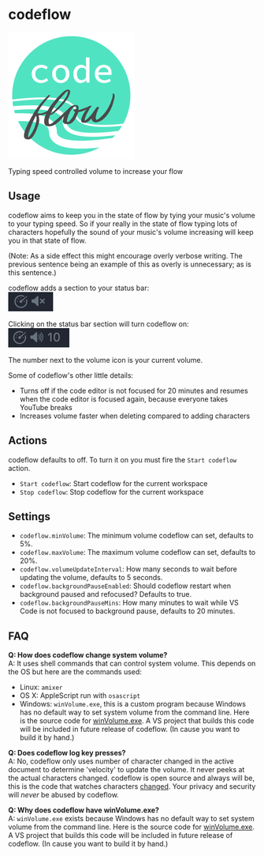 # codeflow

![logo](https://github.com/RubenSandwich/codeflow/blob/master/images/logo@2x.png)

Typing speed controlled volume to increase your flow

## Usage

codeflow aims to keep you in the state of flow by tying your music's volume to your typing speed. So if your really in the state of flow typing lots of characters hopefully the sound of your music's volume increasing will keep you in that state of flow.

(Note: As a side effect this might encourage overly verbose writing. The previous sentence being an example of this as overly is unnecessary; as is this sentence.)

codeflow adds a section to your status bar:  
![codeflow off](https://github.com/RubenSandwich/codeflow/blob/master/images/off.png)

Clicking on the status bar section will turn codeflow on:  
![codeflow on](https://github.com/RubenSandwich/codeflow/blob/master/images/on.png)

The number next to the volume icon is your current volume.

Some of codeflow's other little details:

- Turns off if the code editor is not focused for 20 minutes and resumes when the code editor is focused again, because everyone takes YouTube breaks
- Increases volume faster when deleting compared to adding characters

## Actions

codeflow defaults to off. To turn it on you must fire the `Start codeflow` action.

- `Start codeflow`: Start codeflow for the current workspace
- `Stop codeflow`: Stop codeflow for the current workspace

## Settings

- `codeflow.minVolume`: The minimum volume codeflow can set, defaults to 5%.
- `codeflow.maxVolume`: The maximum volume codeflow can set, defaults to 20%.
- `codeflow.volumeUpdateInterval`: How many seconds to wait before updating the volume, defaults to 5 seconds.
- `codeflow.backgroundPauseEnabled`: Should codeflow restart when background paused and refocused? Defaults to true.
- `codeflow.backgroundPauseMins`: How many minutes to wait while VS Code is not focused to background pause, defaults to 20 minutes.

## FAQ

**Q: How does codeflow change system volume?**  
A: It uses shell commands that can control system volume. This depends on the OS but here are the commands used:

- Linux: `amixer`
- OS X: AppleScript run with `osascript`
- Windows: `winVolume.exe`, this is a custom program because Windows has no default way to set system volume from the command line. Here is the source code for [winVolume.exe](https://gist.github.com/RubenSandwich/54a84db6765a1c355a9c91523220041b). A VS project that builds this code will be included in future release of codeflow. (In cause you want to build it by hand.)

**Q: Does codeflow log key presses?**  
A: No, codeflow only uses number of character changed in the active document to determine 'velocity' to update the volume. It never peeks at the actual characters changed. codeflow is open source and always will be, this is the code that watches characters [changed](https://github.com/RubenSandwich/codeflow/blob/master/src/extension.ts#L108). Your privacy and security will _never_ be abused by codeflow.

**Q: Why does codeflow have winVolume.exe?**  
A: `winVolume.exe` exists because Windows has no default way to set system volume from the command line. Here is the source code for [winVolume.exe](https://gist.github.com/RubenSandwich/54a84db6765a1c355a9c91523220041b). A VS project that builds this code will be included in future release of codeflow. (In cause you want to build it by hand.)
